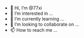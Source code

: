 - 👋 Hi, I’m @77xi
- 👀 I’m interested in ...
- 🌱 I’m currently learning ...
- 💞️ I’m looking to collaborate on ...
- 📫 How to reach me ...

<!---
77xi/77xi is a ✨ special ✨ repository because its `README.md` (this file) appears on your GitHub profile.
You can click the Preview link to take a look at your changes.
--->
